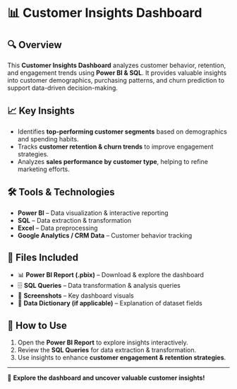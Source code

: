 # 📊 Customer Insights Dashboard  

## 🔍 Overview  
This **Customer Insights Dashboard** analyzes customer behavior, retention, and engagement trends using **Power BI & SQL**. It provides valuable insights into customer demographics, purchasing patterns, and churn prediction to support data-driven decision-making.  

## 📈 Key Insights  
- Identifies **top-performing customer segments** based on demographics and spending habits.  
- Tracks **customer retention & churn trends** to improve engagement strategies.  
- Analyzes **sales performance by customer type**, helping to refine marketing efforts.  

## 🛠️ Tools & Technologies  
- **Power BI** – Data visualization & interactive reporting  
- **SQL** – Data extraction & transformation  
- **Excel** – Data preprocessing  
- **Google Analytics / CRM Data** – Customer behavior tracking  

## 📂 Files Included  
- 📊 **Power BI Report (.pbix)** – Download & explore the dashboard  
- 🗄️ **SQL Queries** – Data transformation & analysis queries  
- 📸 **Screenshots** – Key dashboard visuals  
- 📜 **Data Dictionary (if applicable)** – Explanation of dataset fields  

## 📌 How to Use  
1. Open the **Power BI Report** to explore insights interactively.  
2. Review the **SQL Queries** for data extraction & transformation.  
3. Use insights to enhance **customer engagement & retention strategies**.  

---
🚀 **Explore the dashboard and uncover valuable customer insights!**  
